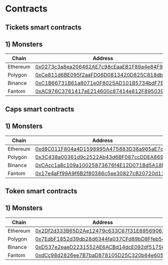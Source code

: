 # Contracts

## Tickets smart contracts

## 1) Monsters

| Chain    | Address                                    |
| -------- | ------------------------------------------ |
| Ethereum | [0x0273c3a8ea206462AE7c98cEaaEB1F89a4e84F97](https://etherscan.io/address/0x0273c3a8ea206462AE7c98cEaaEB1F89a4e84F97) |
| Polygon  | [0xCe811d6BE095f2aaFD06D0813420D825C818db56](https://polygonscan.com/address/0xCe811d6BE095f2aaFD06D0813420D825C818db56) |
| Binance  | [0xC1B66731B61a8071e0F8025AD101B5734bdF7B7A](https://bscscan.com/address/0xC1B66731B61a8071e0F8025AD101B5734bdF7B7A) |
| Fantom   | [0xAC976C3761417eE214600c87414e812F8950397A](https://ftmscan.com/address/0xAC976C3761417eE214600c87414e812F8950397A) |

## Caps smart contracts

## 1) Monsters

| Chain    | Address                                    |
| -------- | ------------------------------------------ |
| Ethereum | [0xd8C011F804a4D1598995A475883D38a965aE7c98](https://etherscan.io/address/0xd8C011F804a4D1598995A475883D38a965aE7c98) |
| Polygon  | [0x3C438a00361d9c2522Ab43d6BF087ccDDEA869cD](https://polygonscan.com/address/0x3C438a00361d9c2522Ab43d6BF087ccDDEA869cD) |
| Binance  | [0xCAcc1a8c109a10025873676f4E12D071Bd5A18F2](https://bscscan.com/address/0xCAcc1a8c109a10025873676f4E12D071Bd5A18F2) |
| Fantom   | [0x17e4aFf99A9f6B2f80386c5ee30827cB20720d11](https://ftmscan.com/address/0x17e4aFf99A9f6B2f80386c5ee30827cB20720d11) |

## Token smart contracts

## 1) Monsters

| Chain    | Address                                    |
| -------- | ------------------------------------------ |
| Ethereum | [0x2Df2d333B65D2Ae12479c633C67f31E895690626](https://etherscan.io/address/0x2Df2d333B65D2Ae12479c633C67f31E895690626) |
| Polygon  | [0x7EdbF1852d39db28d6344fa037CFd89bD8Ffeb54](https://polygonscan.com/address/0x7EdbF1852d39db28d6344fa037CFd89bD8Ffeb54) |
| Binance  | [0xD537e2eaeD2231552AE6ACBd14dcE092df51756F](https://bscscan.com/address/0xD537e2eaeD2231552AE6ACBd14dcE092df51756F) |
| Fantom   | [0xdCc98d2826ee7B7baD878105D25C320b64e60571](https://ftmscan.com/address/0xdCc98d2826ee7B7baD878105D25C320b64e60571) |